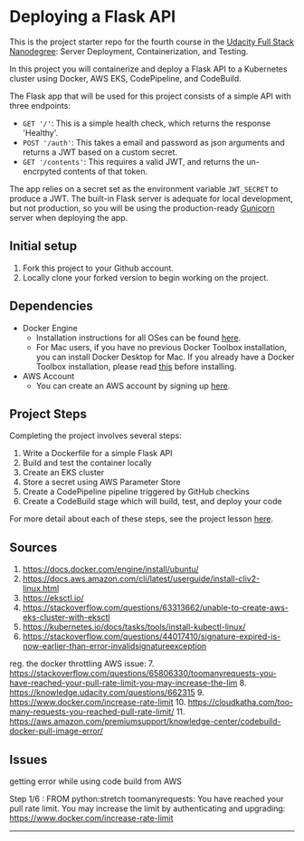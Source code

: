 # Deploying a Flask API

This is the project starter repo for the fourth course in the [Udacity Full Stack Nanodegree](https://www.udacity.com/course/full-stack-web-developer-nanodegree--nd004): Server Deployment, Containerization, and Testing.

In this project you will containerize and deploy a Flask API to a Kubernetes cluster using Docker, AWS EKS, CodePipeline, and CodeBuild.

The Flask app that will be used for this project consists of a simple API with three endpoints:

- `GET '/'`: This is a simple health check, which returns the response 'Healthy'.
- `POST '/auth'`: This takes a email and password as json arguments and returns a JWT based on a custom secret.
- `GET '/contents'`: This requires a valid JWT, and returns the un-encrpyted contents of that token.

The app relies on a secret set as the environment variable `JWT_SECRET` to produce a JWT. The built-in Flask server is adequate for local development, but not production, so you will be using the production-ready [Gunicorn](https://gunicorn.org/) server when deploying the app.

## Initial setup
1. Fork this project to your Github account.
2. Locally clone your forked version to begin working on the project.

## Dependencies

- Docker Engine
    - Installation instructions for all OSes can be found [here](https://docs.docker.com/install/).
    - For Mac users, if you have no previous Docker Toolbox installation, you can install Docker Desktop for Mac. If you already have a Docker Toolbox installation, please read [this](https://docs.docker.com/docker-for-mac/docker-toolbox/) before installing.
 - AWS Account
     - You can create an AWS account by signing up [here](https://aws.amazon.com/#).

## Project Steps

Completing the project involves several steps:

1. Write a Dockerfile for a simple Flask API
2. Build and test the container locally
3. Create an EKS cluster
4. Store a secret using AWS Parameter Store
5. Create a CodePipeline pipeline triggered by GitHub checkins
6. Create a CodeBuild stage which will build, test, and deploy your code

For more detail about each of these steps, see the project lesson [here](https://classroom.udacity.com/nanodegrees/nd004/parts/1d842ebf-5b10-4749-9e5e-ef28fe98f173/modules/ac13842f-c841-4c1a-b284-b47899f4613d/lessons/becb2dac-c108-4143-8f6c-11b30413e28d/concepts/092cdb35-28f7-4145-b6e6-6278b8dd7527).

## Sources
1.  https://docs.docker.com/engine/install/ubuntu/
2.  https://docs.aws.amazon.com/cli/latest/userguide/install-cliv2-linux.html
3.  https://eksctl.io/
4.  https://stackoverflow.com/questions/63313662/unable-to-create-aws-eks-cluster-with-eksctl
5.  https://kubernetes.io/docs/tasks/tools/install-kubectl-linux/
6.  https://stackoverflow.com/questions/44017410/signature-expired-is-now-earlier-than-error-invalidsignatureexception

reg. the docker throttling AWS issue:
7.  https://stackoverflow.com/questions/65806330/toomanyrequests-you-have-reached-your-pull-rate-limit-you-may-increase-the-lim
8.  https://knowledge.udacity.com/questions/662315
9.  https://www.docker.com/increase-rate-limit
10. https://cloudkatha.com/too-many-requests-you-reached-pull-rate-limit/
11. https://aws.amazon.com/premiumsupport/knowledge-center/codebuild-docker-pull-image-error/


## Issues
getting error while using code build from AWS

Step 1/6 : FROM python:stretch
toomanyrequests: You have reached your pull rate limit. You may increase the limit by authenticating and upgrading: https://www.docker.com/increase-rate-limit

----
